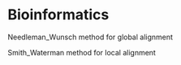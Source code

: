 # Bioinformatics
Needleman_Wunsch method for global alignment
 
Smith_Waterman method for local alignment
